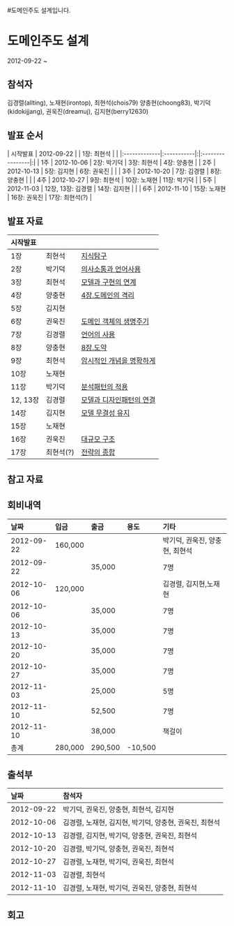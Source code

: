 #도메인주도 설계입니다.

# 도메인주도 설계 #

2012-09-22 ~

## 참석자 ##
김경렬(allting),
노재현(irontop),
최현석(chois79)
양충현(choong83),
박기덕(kidokijjang),
권욱진(dreamuj),
김지현(berry12630)

## 발표 순서 ##
| 시작발표 | 2012-09-22 | | 1장: 최현석 | |
|:-------------|:-----------|:|:----------------|:|
| 1주 | 2012-10-06 | 2장: 박기덕 | 3장: 최현석 | 4장: 양충현 |
| 2주 | 2012-10-13 | 5장: 김지현 | 6장: 권욱진 |  |
| 3주 | 2012-10-20 | 7장: 김경렬 | 8장: 양충현 |  |
| 4주 | 2012-10-27 | 9장: 최현석  | 10장: 노재현 | 11장: 박기덕 |
| 5주 | 2012-11-03 | 12장, 13장: 김경렬 | 14장: 김지현 |  |
| 6주 | 2012-11-10 | 15장: 노재현  | 16장: 권욱진 | 17장: 최현석(?)  |


## 발표 자료 ##
| 시작발표 |  |  |
|:-------------|:-|:-|
| 1장 | 최현석 | [지식탐구 ](http://www.slideshare.net/HyeonSeokChoi/domain-driven-design-ch1)|
| 2장 | 박기덕| [의사소통과 언어사용](https://docs.google.com/presentation/d/17xhHFOB2n208JdqsLGXy3ltTjoagG2tiOaOrPJIjTYI/edit)|
| 3장 | 최현석 | [모델과 구현의 연계](http://www.slideshare.net/HyeonSeokChoi/domain-driven-design-ch3) |
| 4장 | 양충현 | [4장.도메인의 격리](http://www.slideshare.net/choong83/4-15380466) |
| 5장 | 김지현 |  |
| 6장 | 권욱진 | [도메인 객체의 생명주기](http://www.slideshare.net/ukjinkwoun/ss-14708099)|
| 7장 | 김경렬 |[언어의 사용](http://www.slideshare.net/allting/ddd-07using-thelanguage) |
| 8장 | 양충현 | [8장.도약 ](http://www.slideshare.net/choong83/3-8-15380507) |
| 9장 | 최현석 |[암시적인 개념을 명확하게](http://www.slideshare.net/HyeonSeokChoi/domain-driven-design-ch9) |
| 10장 | 노재현 |  |
| 11장 | 박기덕 | [분석패턴의 적용](https://docs.google.com/presentation/d/11gRZHekv2qevNNNp12Ygtd6B0KvOnmcyhSnEEkWEWwk/edit) |
| 12, 13장 | 김경렬 |[모델과 디자인패턴의 연결](http://www.slideshare.net/allting/ddd-ch1213) |
| 14장 | 김지현 | [모델 무결성 유지](http://www.slideshare.net/allting/14-strategy-design)|
| 15장 | 노재현 |  |
| 16장 | 권욱진 | [대규모 구조](http://www.slideshare.net/ukjinkwoun/ss-15121438)|
| 17장 | 최현석(?) | [전략의 종합](http://www.slideshare.net/HyeonSeokChoi/ch17-15123257) |

## 참고 자료 ##


## 회비내역 ##

| 날짜 | 입금 | 출금 | 용도 | 기타 |
|:-------|:-------|:-------|:-------|:-------|
| 2012-09-22 | 160,000  |   |      | 박기덕, 권욱진, 양충현, 최현석     |
| 2012-09-22 |   | 35,000  |      | 7명     |
| 2012-10-06 | 120,000  |   |      |  김경렬, 김지현,노재현    |
| 2012-10-06 |   | 35,000  |      | 7명 |
| 2012-10-13 |   | 35,000  |      | 7명 |
| 2012-10-20 |   | 35,000  |      | 7명 |
| 2012-10-27 |   | 35,000  |      | 7명 |
| 2012-11-03 |   | 25,000  |      | 5명 |
| 2012-11-10 |   | 52,500  |      |  7명    |
| 2012-11-10 |   | 38,000  |      |  책걸이    |
| 총계 | 280,000  | 290,500 | -10,500 |  |


## 출석부 ##
| 날짜 | 참석자 |
|:-------|:----------|
| 2012-09-22 | 박기덕, 권욱진, 양충현, 최현석, 김지현  |
| 2012-10-06 |  김경렬, 노재현, 김지현, 박기덕, 양충현, 권욱진, 최현석 |
| 2012-10-13 |  김경렬, 김지현, 박기덕, 양충현, 권욱진, 최현석 |
| 2012-10-20 |  김경렬, 박기덕, 양충현, 권욱진, 최현석 |
| 2012-10-27 |  김경렬, 노재현, 박기덕, 권욱진, 최현석 |
| 2012-11-03 |  김경렬, 최현석 |
| 2012-11-10 |  김경렬, 노재현, 박기덕, 권욱진, 양충현, 최현석 |


## 회고 ##
